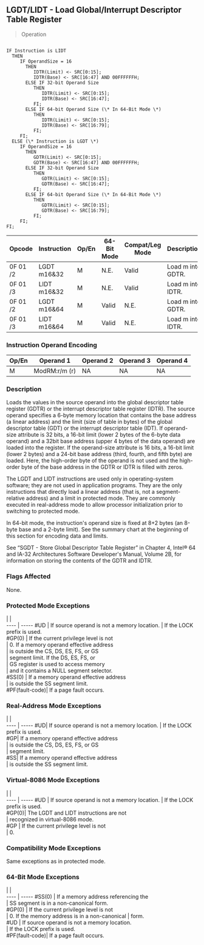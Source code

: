## LGDT/LIDT - Load Global/Interrupt Descriptor Table Register

> Operation
``` slim

IF Instruction is LIDT
  THEN
     IF OperandSize = 16
       THEN
          IDTR(Limit) <- SRC[0:15];
          IDTR(Base) <- SRC[16:47] AND 00FFFFFFH;
       ELSE IF 32-bit Operand Size
          THEN
             IDTR(Limit) <- SRC[0:15];
             IDTR(Base) <- SRC[16:47];
          FI;
       ELSE IF 64-bit Operand Size (\* In 64-Bit Mode \*)
          THEN
             IDTR(Limit) <- SRC[0:15];
             IDTR(Base) <- SRC[16:79];
          FI;
     FI;
  ELSE (\* Instruction is LGDT \*)
     IF OperandSize = 16
       THEN
          GDTR(Limit) <- SRC[0:15];
          GDTR(Base) <- SRC[16:47] AND 00FFFFFFH;
       ELSE IF 32-bit Operand Size
          THEN
             GDTR(Limit) <- SRC[0:15];
             GDTR(Base) <- SRC[16:47];
          FI;
       ELSE IF 64-bit Operand Size (\* In 64-Bit Mode \*)
          THEN
             GDTR(Limit) <- SRC[0:15];
             GDTR(Base) <- SRC[16:79];
          FI;
     FI;
FI;

```

 Opcode  | Instruction| Op/En| 64-Bit Mode| Compat/Leg Mode| Description      
 ---  | --- | --- | --- | --- | ---
 0F 01 /2| LGDT m16&32| M    | N.E.       | Valid          | Load m into GDTR.
 0F 01 /3| LIDT m16&32| M    | N.E.       | Valid          | Load m into IDTR.
 0F 01 /2| LGDT m16&64| M    | Valid      | N.E.           | Load m into GDTR.
 0F 01 /3| LIDT m16&64| M    | Valid      | N.E.           | Load m into IDTR.

### Instruction Operand Encoding
 Op/En| Operand 1    | Operand 2| Operand 3| Operand 4
 ---  | --- | --- | --- | ---
 M    | ModRM:r/m (r)| NA       | NA       | NA       

### Description
Loads the values in the source operand into the global descriptor table register
(GDTR) or the interrupt descriptor table register (IDTR). The source operand
specifies a 6-byte memory location that contains the base address (a linear
address) and the limit (size of table in bytes) of the global descriptor table
(GDT) or the interrupt descriptor table (IDT). If operand-size attribute is
32 bits, a 16-bit limit (lower 2 bytes of the 6-byte data operand) and a 32bit
base address (upper 4 bytes of the data operand) are loaded into the register.
If the operand-size attribute is 16 bits, a 16-bit limit (lower 2 bytes) and
a 24-bit base address (third, fourth, and fifth byte) are loaded. Here, the
high-order byte of the operand is not used and the high-order byte of the base
address in the GDTR or IDTR is filled with zeros.

The LGDT and LIDT instructions are used only in operating-system software; they
are not used in application programs. They are the only instructions that directly
load a linear address (that is, not a segment-relative address) and a limit
in protected mode. They are commonly executed in real-address mode to allow
processor initialization prior to switching to protected mode.

In 64-bit mode, the instruction's operand size is fixed at 8+2 bytes (an 8-byte
base and a 2-byte limit). See the summary chart at the beginning of this section
for encoding data and limits.

See “SGDT - Store Global Descriptor Table Register” in Chapter 4, Intel® 64 and
IA-32 Architectures Software Developer's Manual, Volume 2B, for information
on storing the contents of the GDTR and IDTR.



### Flags Affected
None.


### Protected Mode Exceptions
   | |  
---- | -----
 #UD            | If source operand is not a memory location.
                | If the LOCK prefix is used.                
 #GP(0)         | If the current privilege level is not      
                | 0. If a memory operand effective address   
                | is outside the CS, DS, ES, FS, or GS       
                | segment limit. If the DS, ES, FS, or       
                | GS register is used to access memory       
                | and it contains a NULL segment selector.   
 #SS(0)         | If a memory operand effective address      
                | is outside the SS segment limit.           
 #PF(fault-code)| If a page fault occurs.                    

### Real-Address Mode Exceptions
   | |  
---- | -----
 #UD| If source operand is not a memory location.
    | If the LOCK prefix is used.                
 #GP| If a memory operand effective address      
    | is outside the CS, DS, ES, FS, or GS       
    | segment limit.                             
 #SS| If a memory operand effective address      
    | is outside the SS segment limit.           

### Virtual-8086 Mode Exceptions
   | |  
---- | -----
 #UD   | If source operand is not a memory location.
       | If the LOCK prefix is used.                
 #GP(0)| The LGDT and LIDT instructions are not     
       | recognized in virtual-8086 mode.           
 #GP   | If the current privilege level is not      
       | 0.                                         

### Compatibility Mode Exceptions
Same exceptions as in protected mode.


### 64-Bit Mode Exceptions
   | |  
---- | -----
 #SS(0)         | If a memory address referencing the           
                | SS segment is in a non-canonical form.        
 #GP(0)         | If the current privilege level is not         
                | 0. If the memory address is in a non-canonical
                | form.                                         
 #UD            | If source operand is not a memory location.   
                | If the LOCK prefix is used.                   
 #PF(fault-code)| If a page fault occurs.                       

